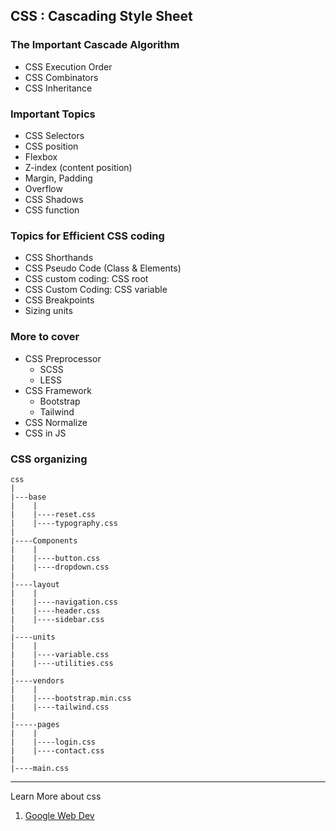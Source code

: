 ## CSS : Cascading Style Sheet

### The Important Cascade Algorithm

* CSS Execution Order
* CSS Combinators
* CSS Inheritance

### Important Topics

* CSS Selectors
* CSS position
* Flexbox
* Z-index (content position)
* Margin, Padding
* Overflow
* CSS Shadows
* CSS function

### Topics for Efficient CSS coding

* CSS Shorthands
* CSS Pseudo Code (Class & Elements)
* CSS custom coding: CSS root
* CSS Custom Coding: CSS variable
* CSS Breakpoints
* Sizing units

### More to cover

* CSS Preprocessor
    * SCSS
	* LESS
* CSS Framework
	* Bootstrap
	* Tailwind
* CSS Normalize
* CSS in JS

### CSS organizing

```
css
|
|---base
|    |
|    |----reset.css
|    |----typography.css
|
|----Components
|    |
|    |----button.css
|    |----dropdown.css
|
|----layout
|    |
|    |----navigation.css
|    |----header.css
|    |----sidebar.css
|
|----units
|    |
|    |----variable.css
|    |----utilities.css
|
|----vendors
|    |
|    |----bootstrap.min.css
|    |----tailwind.css
|
|-----pages   
|    |
|    |----login.css
|    |----contact.css
|
|----main.css
```

----
Learn More about css

1. [Google Web Dev](https://web.dev/learn/css/)